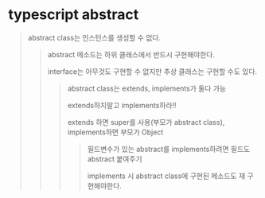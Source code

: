 # typescript abstract

> abstract class는 인스턴스를 생성할 수 없다.
>
> > abstract 메소드는 하위 클래스에서 반드시 구현해야한다.
> >
> > interface는 아무것도 구현할 수 없지만 추상 클래스는 구현할 수도 있다.
> >
> > > abstract class는 extends, implements가 둘다 가능
> > >
> > > extends하지말고 implements하라!!
> > >
> > > extends 하면 super를 사용(부모가 abstract class), implements하면 부모가 Object
> > >
> > > > 필드변수가 있는 abstract를 implements하려면 필드도 abstract 붙여주기
> > > >
> > > > implements 시 abstract class에 구현된 메소드도 재 구현해야한다.
